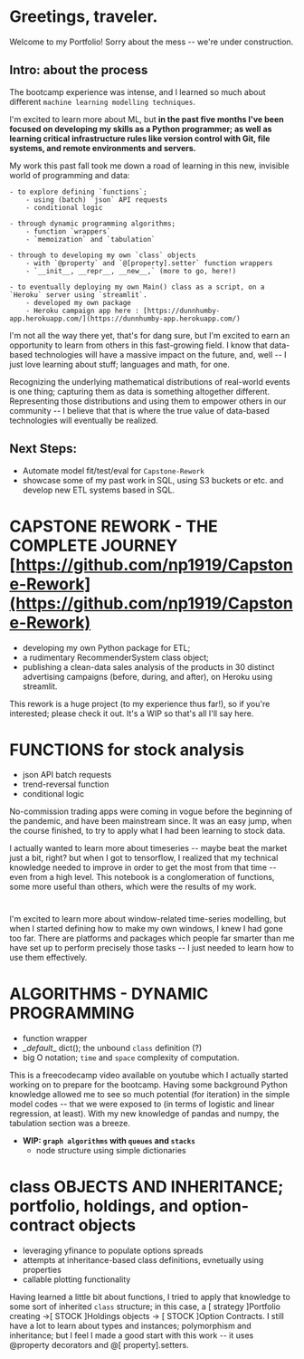 # Greetings, traveler. 

Welcome to my Portfolio! Sorry about the mess -- we're under construction. 

## Intro: about the process
The bootcamp experience was intense, and I learned so much about different `machine learning modelling techniques`. 

I'm excited to learn more about ML, but **in the past five months I've been focused on developing my skills as a Python programmer; as well as learning critical infrastructure rules like version control with Git, file systems, and remote environments and servers.**

My work this past fall took me down a road of learning in this new, invisible world of programming and data:

	- to explore defining `functions`;
		- using (batch) `json` API requests
		- conditional logic

	- through dynamic programming algorithms;
		- function `wrappers`
		- `memoization` and `tabulation`

	- through to developing my own `class` objects
		- with `@property` and `@[property].setter` function wrappers
		- `__init__, __repr__, __new__,` (more to go, here!)

	- to eventually deploying my own Main() class as a script, on a `Heroku` server using `streamlit`.
		- developed my own package
		- Heroku campaign app here : [https://dunnhumby-app.herokuapp.com/](https://dunnhumby-app.herokuapp.com/)

I'm not all the way there yet, that's for dang sure, but I'm excited to earn an opportunity to learn from others in this fast-growing field.
I know that data-based technologies will have a massive impact on the future, and, well -- I just love learning about stuff; languages and math, for one. 

Recognizing the underlying mathematical distributions of real-world events is one thing; capturing them as data is something altogether different. Representing those distributions and using them to empower others in our community -- I believe that that is where the true value of data-based technologies will eventually be realized. 

## Next Steps:
- Automate model fit/test/eval for `Capstone-Rework`
- showcase some of my past work in SQL, using S3 buckets or etc. and develop new ETL systems based in SQL.

# CAPSTONE REWORK - THE COMPLETE JOURNEY [https://github.com/np1919/Capstone-Rework](https://github.com/np1919/Capstone-Rework)
 - developing my own Python package for ETL; 
 - a rudimentary RecommenderSystem class object; 
 - publishing a clean-data sales analysis of the products in 30 distinct advertising campaigns (before, during, and after), on Heroku using streamlit. 
 
 This rework is a huge project (to my experience thus far!), so if you're interested; please check it out. It's a WIP so that's all I'll say here. 

# FUNCTIONS for stock analysis
- json API batch requests 
- trend-reversal function
- conditional logic 

No-commission trading apps were coming in vogue before the beginning of the pandemic, and have been mainstream since. It was an easy jump, when the course finished, to try to apply what I had been learning to stock data.

I actually wanted to learn more about timeseries -- maybe beat the market just a bit, right? but when I got to tensorflow, I realized that my technical knowledge needed to improve in order to get the most from that time -- even from a high level. This notebook is a conglomeration of functions, some more useful than others, which were the results of my work. 

# 
I'm excited to learn more about window-related time-series modelling, but when I started defining how to make my own windows, I knew I had gone too far. There are platforms and packages which people far smarter than me have set up to perform precisely those tasks -- I just needed to learn how to use them effectively. 

# ALGORITHMS - DYNAMIC PROGRAMMING
- function wrapper
- _\_default__ dict(); the unbound `class` definition (?)
- big O notation; `time` and `space` complexity of computation.
    
This is a freecodecamp video available on youtube which I actually started working on to prepare for the bootcamp. Having some background Python knowledge allowed me to see so much potential (for iteration) in the simple model codes -- that we were exposed to (in terms of logistic and linear regression, at least). With my new knowledge of pandas and numpy, the tabulation section was a breeze.

- **WIP: `graph algorithms` with `queues` and `stacks`**
    - node structure using simple dictionaries 

# class OBJECTS AND INHERITANCE; portfolio, holdings, and option-contract objects
- leveraging yfinance to populate options spreads
- attempts at inheritance-based class definitions, evnetually using properties
- callable plotting functionality

Having learned a little bit about functions, I tried to apply that knowledge to some sort of inherited `class` structure; in this case, a [ strategy ]Portfolio creating ->[ STOCK ]Holdings objects -> [ STOCK ]Option Contracts. I still have a lot to learn about types and instances; polymorphism and inheritance; but I feel I made a good start with this work -- it uses @property decorators and @[ property].setters. 

